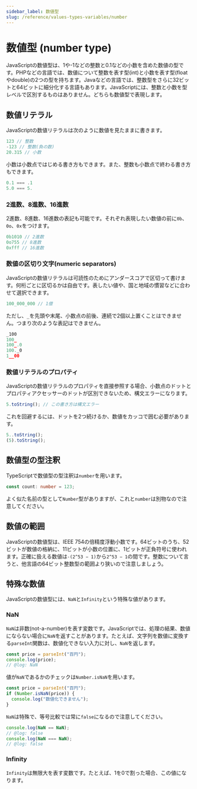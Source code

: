 ```yaml
---
sidebar_label: 数値型
slug: /reference/values-types-variables/number
---
```


# 数値型 (number type)

JavaScriptの数値型は、1や-1などの整数と0.1などの小数を含めた数値の型です。PHPなどの言語では、数値について整数を表す型(int)と小数を表す型(floatやdouble)の2つの型を持ちます。Javaなどの言語では、整数型をさらに32ビットと64ビットに細分化する言語もあります。JavaScriptには、整数と小数を型レベルで区別するものはありません。どちらも数値型で表現します。

## 数値リテラル

JavaScriptの数値リテラルは次のように数値を見たままに書きます。

<!--prettier-ignore-->
```javascript
123 // 整数
-123 // 整数(負の数)
20.315 // 小数
```

小数は小数点ではじめる書き方もできます。また、整数も小数点で終わる書き方もできます。

<!--prettier-ignore-->
```javascript
0.1 === .1
5.0 === 5.
```

### 2進数、8進数、16進数

2進数、8進数、16進数の表記も可能です。それぞれ表現したい数値の前に`0b`、`0o`、`0x`をつけます。

<!--prettier-ignore-->
```ts
0b1010 // 2進数
0o755 // 8進数
0xfff // 16進数
```

### 数値の区切り文字(numeric separators)

JavaScriptの数値リテラルは可読性のためにアンダースコアで区切って書けます。何桁ごとに区切るかは自由です。表したい値や、国と地域の慣習などに合わせて選択できます。

<!--prettier-ignore-->
```javascript
100_000_000 // 1億
```

ただし、`_`を先頭や末尾、小数点の前後、連続で2個以上置くことはできません。つまり次のような表記はできません。

```ts
_100
100_
100_.0
100._0
1__00
```

### 数値リテラルのプロパティ

JavaScriptの数値リテラルのプロパティを直接参照する場合、小数点のドットとプロパティアクセッサーのドットが区別できないため、構文エラーになります。

```ts
5.toString(); // この書き方は構文エラー
```

これを回避するには、ドットを2つ続けるか、数値をカッコで囲む必要があります。

<!--prettier-ignore-->
```javascript
5..toString();
(5).toString();
```

## 数値型の型注釈

TypeScriptで数値型の型注釈は`number`を用います。

```ts
const count: number = 123;
```

よく似た名前の型として`Number`型がありますが、これと`number`は別物なので注意してください。

## 数値の範囲

JavaScriptの数値型は、IEEE 754の倍精度浮動小数です。64ビットのうち、52ビットが数値の格納に、11ビットが小数の位置に、1ビットが正負符号に使われます。正確に扱える数値は`-(2^53 − 1)`から`2^53 − 1`の間です。整数について言うと、他言語の64ビット整数型の範囲より狭いので注意しましょう。

## 特殊な数値

JavaScriptの数値型には、`NaN`と`Infinity`という特殊な値があります。

### NaN

`NaN`は非数(not-a-number)を表す変数です。JavaScriptでは、処理の結果、数値にならない場合に`NaN`を返すことがあります。たとえば、文字列を数値に変換する`parseInt`関数は、数値化できない入力に対し、`NaN`を返します。

```javascript twoslash
const price = parseInt("百円");
console.log(price);
// @log: NaN
```

値が`NaN`であるかのチェックは`Number.isNaN`を用います。

```javascript
const price = parseInt("百円");
if (Number.isNaN(price)) {
  console.log("数値化できません");
}
```

`NaN`は特殊で、等号比較では常に`false`になるので注意してください。

```javascript twoslash
console.log(NaN == NaN);
// @log: false
console.log(NaN === NaN);
// @log: false
```

### Infinity

`Infinity`は無限大を表す変数です。たとえば、1を0で割った場合、この値になります。

